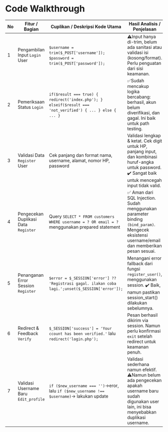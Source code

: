 # Code Walkthrough
| No | Fitur / Bagian                | Cuplikan / Deskripsi Kode Utama                                                                          | Hasil Analisis / Penjelasan                                                                                         | Screenshot |
|----|-------------------------------|----------------------------------------------------------------------------------------------------------|----------------------------------------------------------------------------------------------------------------------|------------|
| 1  | Pengambilan Input `Login` User| `$username = trim($_POST['username']);` ` $password = trim($_POST['password']);`                         | ⚠️Input hanya di-trim, belum ada sanitasi atau validasi isi (kosong/format). Perlu penguatan dari sisi keamanan.       | ![](login.png)      |
| 2  | Pemeriksaan Status `Login`    | `if($result === true) { redirect('index.php'); } elseif($result === 'not_verified') { ... } else { ... }`| ✅Sudah mencakup logika bercabang: berhasil, akun belum diverifikasi, dan gagal. Ini baik untuk path testing.          | ![](login.png)      |
| 3  | Validasi Data `Register` User | Cek panjang dan format nama, username, alamat, nomor HP, password                                        | Validasi lengkap & ketat. Cek digit untuk HP, panjang input, dan kombinasi huruf-angka untuk password. ✔️ Sangat baik untuk mencegah input tidak valid. | ![](regis.png)                |
| 4  | Pengecekan Duplikasi Data `Register`| Query `SELECT * FROM customers WHERE username = ? OR email = ?` menggunakan prepared statement     | ✅ Aman dari SQL Injection. Sudah menggunakan parameter binding `(bind_param)`. Mengecek eksistensi username/email dan memberikan pesan sesuai.         | ![](duplikasi_regis.png)      |
| 5  | Penanganan Error Session `Register` | `$error = $_SESSION['error'] ?? 'Registrasi gagal. ilakan coba lagi.';unset($_SESSION['error']);`  | Menangani error fallback dari fungsi `register_user()`, menggunakan session. ✔️ Baik, namun pastikan session_start() dilakukan sebelumnya.              | ![](eror_regis.png)           |
| 6  | Redirect & Feedback `Verify`        | `$_SESSION['success'] = 'Your ccount has been verified.'` lalu `redirect('login.php');`            | Pesan berhasil dikirim via session. Namun perlu konfirmasi `exit` setelah redirect untuk keamanan penuh.                                                 | ![](verify.png)               |
| 7  | Validasi Username Baru `Edit_profile`| `if ($new_username === '')`→eror, lalu `if ($new_username !== $username)`→ lakukan update         | Validasi sederhana namun efektif. ⚠️Namun belum ada pengecekan apakah username baru sudah digunakan user lain, ini bisa menyebabkan duplikasi username. | ![](username_baru.png)        |
